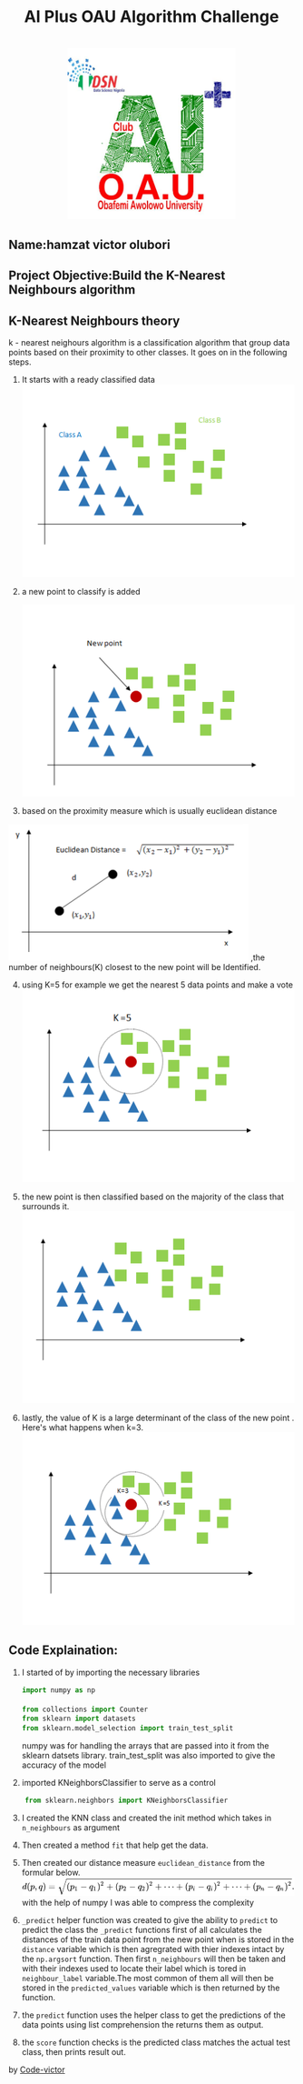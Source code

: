 <center><H1>AI Plus OAU Algorithm Challenge<H1></center>
<center><img src=".\img\ai.png" height="300px"></center>

## Name:hamzat victor olubori

## Project Objective:Build the K-Nearest Neighbours algorithm

## K-Nearest Neighbours theory

k - nearest neighours algorithm is a classification algorithm that group data points based on their proximity to other classes. It goes on in the following steps.

1. It starts with a ready classified data
    ![alt data-image](\img\class.png)
2. a new point to classify is added
    
    ![alt new-point](./img/new_point.png)
3. based on the proximity measure which is usually euclidean distance 
    
![alt euclidean](./img/euclidean.png) 
,the number of neighbours(K) closest to the new point will be Identified.

4. using K=5 for example we get the nearest 5 data points and make a vote 
    ![alt k=5](./img/k-5.png)

5. the new point is then classified based on the majority of the class that surrounds it.
    ![alt finished](./img/classifieed.png)

6. lastly, the value of K is a large determinant of the class of the new point . Here's what happens when k=3.
    ![alt k=3&5](./img/k-3-5.png)

## Code Explaination:
1. I started of by importing the necessary libraries
    ```python
    import numpy as np

    from collections import Counter
    from sklearn import datasets
    from sklearn.model_selection import train_test_split
    ```
    numpy was for handling the arrays that are passed into it from the sklearn datsets library. train_test_split was also imported to give the accuracy of the model

2. imported KNeighborsClassifier to serve as a control
```python
    from sklearn.neighbors import KNeighborsClassifier
```
3. I created the KNN class and created the init method which takes in `n_neighbours` as argument

4. Then created a method `fit` that help get the data.

5. Then created our distance measure `euclidean_distance` from the formular below.
   <img src="./img/euclide.svg" style="background: white;">
   with the help of numpy I was able to compress the complexity

6.  `_predict` helper function was created to give the ability to `predict` to predict the class
    the `_predict` functions first of all calculates the distances of the train data point from the new point
    when is stored in the `distance` variable which is then agregrated with thier indexes intact by the `np.argsort` function. Then first `n_neighbours` will then be taken and with their indexes used to locate their label which is tored in `neighbour_label` variable.The most common of them all will then be stored in the `predicted_values` variable which is then returned by the function.

7. the `predict` function uses the helper class to get the predictions of the data points using list comprehension the returns them as output.

8. the `score` function checks is the predicted class matches the actual test class, then prints result out.


by [Code-victor](https://github.com/Code-Victor)
